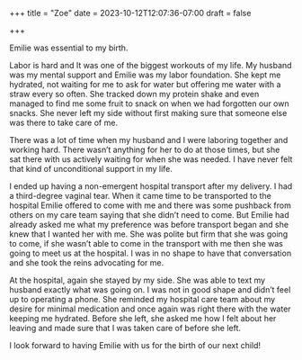 +++
title = "Zoe"
date = 2023-10-12T12:07:36-07:00
draft = false

+++

Emilie was essential to my birth. 

Labor is hard and It was one of the biggest workouts of my life. My husband was my mental support and Emilie was my labor foundation. She kept me hydrated, not waiting for me to ask for water but offering me water with a straw every so often. She tracked down my protein shake and even managed to find me some fruit to snack on when we had forgotten our own snacks. She never left my side without first making sure that someone else was there to take care of me.

There was a lot of time when my husband and I were laboring together and working hard. There wasn’t anything for her to do at those times, but she sat there with us actively waiting for when she was needed. I have never felt that kind of unconditional support in my life.

I ended up having a non-emergent hospital transport after my delivery. I had a third-degree vaginal tear. When it came time to be transported to the hospital Emilie offered to come with me and there was some pushback from others on my care team saying that she didn’t need to come. But Emilie had already asked me what my preference was before transport began and she knew that I wanted her with me. She was polite but firm that she was going to come, if she wasn’t able to come in the transport with me then she was going to meet us at the hospital. I was in no shape to have that conversation and she took the reins advocating for me. 

At the hospital, again she stayed by my side. She was able to text my husband exactly what was going on. I was not in good shape and didn’t feel up to operating a phone. She reminded my hospital care team about my desire for minimal medication and once again was right there with the water keeping me hydrated. Before she left, she asked me how I felt about her leaving and made sure that I was taken care of before she left.

I look forward to having Emilie with us for the birth of our next child!